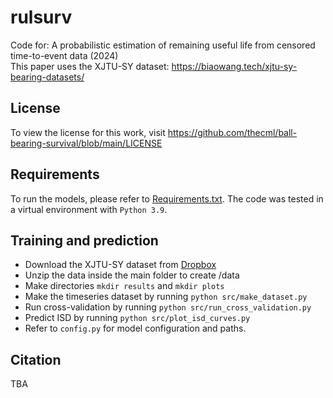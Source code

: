 # rulsurv
Code for: A probabilistic estimation of remaining useful life from censored time-to-event data (2024)<br />
This paper uses the XJTU-SY dataset: https://biaowang.tech/xjtu-sy-bearing-datasets/

License
--------
To view the license for this work, visit https://github.com/thecml/ball-bearing-survival/blob/main/LICENSE

Requirements
----------------------
To run the models, please refer to [Requirements.txt](https://github.com/thecml/rulsurv/blob/main/requirements.txt).
The code was tested in a virtual environment with `Python 3.9`.

Training and prediction
--------
- Download the XJTU-SY dataset from [Dropbox](https://www.dropbox.com/scl/fi/bpfoygq7xe1yjvl0w6esn/data.zip?rlkey=ao00hr46to3u6iy9patvlmcyr&st=ndy6cwc6&dl=0)
- Unzip the data inside the main folder to create /data
- Make directories `mkdir results` and `mkdir plots`
- Make the timeseries dataset by running `python src/make_dataset.py`
- Run cross-validation by running `python src/run_cross_validation.py`
- Predict ISD by running `python src/plot_isd_curves.py`
- Refer to `config.py` for model configuration and paths.

Citation
--------
TBA
